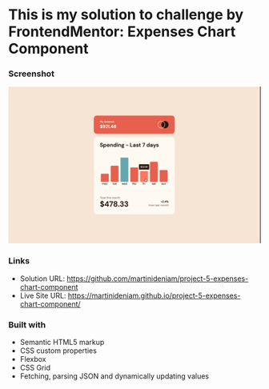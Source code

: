 # This is my solution to challenge by FrontendMentor: Expenses Chart Component

### Screenshot

![](./images/screenshot.png)

### Links

- Solution URL: https://github.com/martinideniam/project-5-expenses-chart-component
- Live Site URL: https://martinideniam.github.io/project-5-expenses-chart-component/

### Built with

- Semantic HTML5 markup
- CSS custom properties
- Flexbox
- CSS Grid
- Fetching, parsing JSON and dynamically updating values
